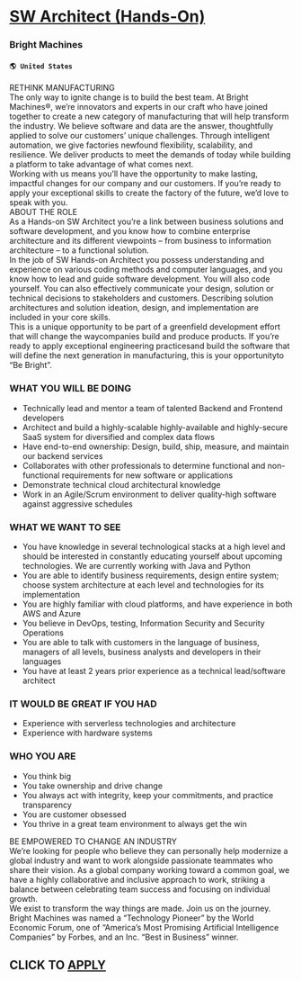 # [SW Architect (Hands-On)](https://www.remotewlb.com/apply/sw-architect-hands-on)  
### Bright Machines  
#### `🌎 United States`  
RETHINK MANUFACTURING  
The only way to ignite change is to build the best team. At Bright Machines®, we’re innovators and experts in our craft who have joined together to create a new category of manufacturing that will help transform the industry. We believe software and data are the answer, thoughtfully applied to solve our customers’ unique challenges. Through intelligent automation, we give factories newfound flexibility, scalability, and resilience. We deliver products to meet the demands of today while building a platform to take advantage of what comes next.  
Working with us means you’ll have the opportunity to make lasting, impactful changes for our company and our customers. If you’re ready to apply your exceptional skills to create the factory of the future, we’d love to speak with you.  
ABOUT THE ROLE  
As a Hands-on SW Architect you’re a link between business solutions and software development, and you know how to combine enterprise architecture and its different viewpoints – from business to information architecture – to a functional solution.  
In the job of SW Hands-on Architect you possess understanding and experience on various coding methods and computer languages, and you know how to lead and guide software development. You will also code yourself. You can also effectively communicate your design, solution or technical decisions to stakeholders and customers. Describing solution architectures and solution ideation, design, and implementation are included in your core skills.  
This is a unique opportunity to be part of a greenfield development effort that will change the waycompanies build and produce products. If you’re ready to apply exceptional engineering practicesand build the software that will define the next generation in manufacturing, this is your opportunityto “Be Bright”.

### WHAT YOU WILL BE DOING

  * Technically lead and mentor a team of talented Backend and Frontend developers
  * Architect and build a highly-scalable highly-available and highly-secure SaaS system for diversified and complex data flows
  * Have end-to-end ownership: Design, build, ship, measure, and maintain our backend services
  * Collaborates with other professionals to determine functional and non-functional requirements for new software or applications
  * Demonstrate technical cloud architectural knowledge
  * Work in an Agile/Scrum environment to deliver quality-high software against aggressive schedules

### WHAT WE WANT TO SEE

  * You have knowledge in several technological stacks at a high level and should be interested in constantly educating yourself about upcoming technologies. We are currently working with Java and Python
  * You are able to identify business requirements, design entire system; choose system architecture at each level and technologies for its implementation
  * You are highly familiar with cloud platforms, and have experience in both AWS and Azure
  * You believe in DevOps, testing, Information Security and Security Operations
  * You are able to talk with customers in the language of business, managers of all levels, business analysts and developers in their languages
  * You have at least 2 years prior experience as a technical lead/software architect

### IT WOULD BE GREAT IF YOU HAD

  * Experience with serverless technologies and architecture
  * Experience with hardware systems

### WHO YOU ARE

  * You think big
  * You take ownership and drive change
  * You always act with integrity, keep your commitments, and practice transparency
  * You are customer obsessed
  * You thrive in a great team environment to always get the win

  
  
BE EMPOWERED TO CHANGE AN INDUSTRY  
We’re looking for people who believe they can personally help modernize a global industry and want to work alongside passionate teammates who share their vision. As a global company working toward a common goal, we have a highly collaborative and inclusive approach to work, striking a balance between celebrating team success and focusing on individual growth.  
We exist to transform the way things are made. Join us on the journey. Bright Machines was named a “Technology Pioneer” by the World Economic Forum, one of “America’s Most Promising Artificial Intelligence Companies” by Forbes, and an Inc. “Best in Business” winner.  
## CLICK TO [APPLY](https://www.remotewlb.com/apply/sw-architect-hands-on)

